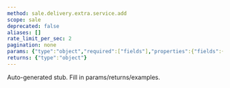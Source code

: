 ```yaml
---
method: sale.delivery.extra.service.add
scope: sale
deprecated: false
aliases: []
rate_limit_per_sec: 2
pagination: none
params: {"type":"object","required":["fields"],"properties":{"fields":{"type":"object"}}}
returns: {"type":"object"}
---
```


Auto-generated stub. Fill in params/returns/examples.
